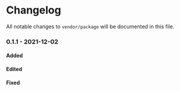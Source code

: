 # Changelog

All notable changes to `vendor/package` will be documented in this file.

### 0.1.1 - 2021-12-02

#### Added

#### Edited

#### Fixed
